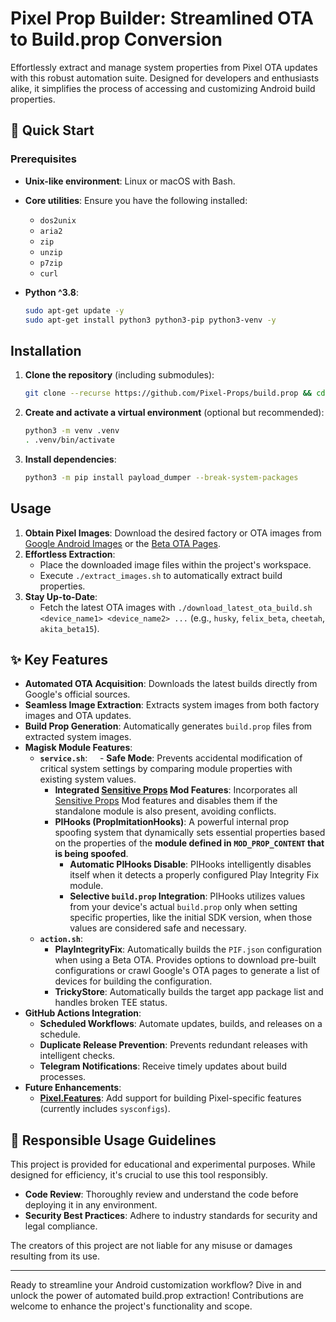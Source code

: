 
# Pixel Prop Builder: Streamlined OTA to Build.prop Conversion

Effortlessly extract and manage system properties from Pixel OTA updates with this robust automation suite. Designed for developers and enthusiasts alike, it simplifies the process of accessing and customizing Android build properties.

## 🚀 Quick Start

### Prerequisites

- **Unix-like environment**: Linux or macOS with Bash.
- **Core utilities**: Ensure you have the following installed:
  - `dos2unix`
  - `aria2`
  - `zip`
  - `unzip`
  - `p7zip`
  - `curl`
- **Python ^3.8**:

    ```bash
    sudo apt-get update -y
    sudo apt-get install python3 python3-pip python3-venv -y
    ```

## Installation

1. **Clone the repository** (including submodules):

   ```bash
   git clone --recurse https://github.com/Pixel-Props/build.prop && cd build.prop
   ```

2. **Create and activate a virtual environment** (optional but recommended):

    ```bash
    python3 -m venv .venv
    . .venv/bin/activate
    ```

3. **Install dependencies**:

    ```bash
    python3 -m pip install payload_dumper --break-system-packages
    ```

## Usage

1. **Obtain Pixel Images**: Download the desired factory or OTA images from [Google Android Images](https://developers.google.com/android/images) or the [Beta OTA Pages](https://developer.android.com/about/versions/15/download-ota).
2. **Effortless Extraction**:
    - Place the downloaded image files within the project's workspace.
    - Execute `./extract_images.sh` to automatically extract build properties.
3. **Stay Up-to-Date**:
    - Fetch the latest OTA images with `./download_latest_ota_build.sh <device_name1> <device_name2> ...` (e.g., `husky`, `felix_beta`, `cheetah`, `akita_beta15`).

## ✨ Key Features

- **Automated OTA Acquisition**: Downloads the latest builds directly from Google's official sources.
- **Seamless Image Extraction**: Extracts system images from both factory images and OTA updates.
- **Build Prop Generation**: Automatically generates `build.prop` files from extracted system images.
- **Magisk Module Features**:
  - **`service.sh`**:
    - **Safe Mode**: Prevents accidental modification of critical system settings by comparing module properties with existing system values.
    - **Integrated [Sensitive Props](https://github.com/Pixel-Props/sensitive-props) Mod Features**: Incorporates all [Sensitive Props](https://github.com/Pixel-Props/sensitive-props) Mod features and disables them if the standalone module is also present, avoiding conflicts.
    - **PIHooks (PropImitationHooks)**: A powerful internal prop spoofing system that dynamically sets essential properties based on the properties of the **module defined in `MOD_PROP_CONTENT` that is being spoofed**.
      - **Automatic PIHooks Disable**: PIHooks intelligently disables itself when it detects a properly configured Play Integrity Fix module.
      - **Selective `build.prop` Integration**: PIHooks utilizes values from your device's actual `build.prop` only when setting specific properties, like the initial SDK version, when those values are considered safe and necessary.
  - **`action.sh`**:
    - **PlayIntegrityFix**: Automatically builds the `PIF.json` configuration when using a Beta OTA. Provides options to download pre-built configurations or crawl Google's OTA pages to generate a list of devices for building the configuration.
    - **TrickyStore**: Automatically builds the target app package list and handles broken TEE status.
- **GitHub Actions Integration**:
  - **Scheduled Workflows**: Automate updates, builds, and releases on a schedule.
  - **Duplicate Release Prevention**: Prevents redundant releases with intelligent checks.
  - **Telegram Notifications**: Receive timely updates about build processes.
- **Future Enhancements**:
  - **[Pixel.Features](https://github.com/Pixel-Props/pixel.features/)**: Add support for building Pixel-specific features (currently includes `sysconfigs`).

## 📝 Responsible Usage Guidelines

This project is provided for educational and experimental purposes. While designed for efficiency, it's crucial to use this tool responsibly.

- **Code Review**: Thoroughly review and understand the code before deploying it in any environment.
- **Security Best Practices**: Adhere to industry standards for security and legal compliance.

The creators of this project are not liable for any misuse or damages resulting from its use.

----------

Ready to streamline your Android customization workflow? Dive in and unlock the power of automated build.prop extraction! Contributions are welcome to enhance the project's functionality and scope.
